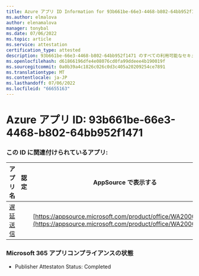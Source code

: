 ```yaml
---
title: Azure アプリ ID Information for 93b661be-66e3-4468-b802-64bb952f1471
ms.author: elmalova
author: elenamalova
manager: tonybal
ms.date: 07/06/2022
ms.topic: article
ms.service: attestation
certification_type: attested
description: 93b661be-66e3-4468-b802-64bb952f1471 のすべての利用可能なセキュリティとコンプライアンス情報。
ms.openlocfilehash: d61866196dfe4e08076cd0fa99ddeee4b190019f
ms.sourcegitcommit: 0a0b39a4c1826c026c0d3c405a20209254ce7891
ms.translationtype: MT
ms.contentlocale: ja-JP
ms.lasthandoff: 07/06/2022
ms.locfileid: "66655163"
---
```

# <a name="azure-app-id-93b661be-66e3-4468-b802-64bb952f1471"></a>Azure アプリ ID: 93b661be-66e3-4468-b802-64bb952f1471


### <a name="apps-associated-with-this-id"></a>この ID に関連付けられているアプリ:
| **アプリ名** | **認定** | **AppSource で表示する** |
|--------------|---------------|-----------------------|
| [遅延送信](../forward/WA200004301.md) |  | [https://appsource.microsoft.com/product/office/WA200004301](https://appsource.microsoft.com/product/office/WA200004301) |

### <a name="microsoft-365-app-compliance-status"></a>Microsoft 365 アプリコンプライアンスの状態
- Publisher Attestaton Status: Completed
